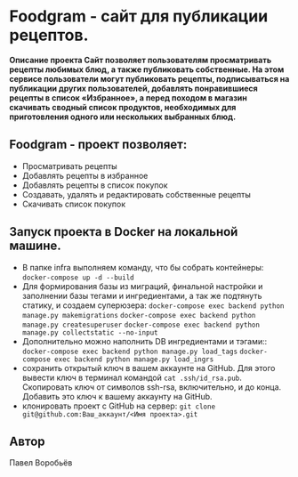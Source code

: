 # Foodgram - сайт для публикации рецептов.

**Описание проекта
Сайт позволяет пользователям просматривать рецепты любимых блюд, а также публиковать собственные. На этом сервисе пользователи могут публиковать рецепты, подписываться на публикации других пользователей, добавлять понравившиеся рецепты в список «Избранное», а перед походом в магазин скачивать сводный список продуктов, необходимых для приготовления одного или нескольких выбранных блюд.**

## Foodgram - проект позволяет:
+ Просматривать рецепты
+ Добавлять рецепты в избранное
+ Добавлять рецепты в список покупок
+ Создавать, удалять и редактировать собственные рецепты
+ Скачивать список покупок

## Запуск проекта в Docker на локальной машине.
+ В папке infra выполняем команду, что бы собрать контейнеры:
```docker-compose up -d --build```
+ Для формирования базы из миграций, финальной настройки и заполнении базы тегами и ингредиентами, а так же подтянуть статику, и создаем суперюзера:
```docker-compose exec backend python manage.py makemigrations```
```docker-compose exec backend python manage.py createsuperuser```
```docker-compose exec backend python manage.py collectstatic --no-input```
+ Дополнительно можно наполнить DB ингредиентами и тэгами::
```docker-compose exec backend python manage.py load_tags```
```docker-compose exec backend python manage.py load_ingrs```
+ сохранить открытый ключ в вашем аккаунте на GitHub. Для этого вывести ключ в терминал командой ```cat .ssh/id_rsa.pub```. Скопировать ключ от символов ssh-rsa, включительно, и до конца. Добавить это ключ к вашему аккаунту на GitHub.
+ клонировать проект с GitHub на сервер: ```git clone git@github.com:Ваш_аккаунт/<Имя проекта>.git```

## Автор
Павел Воробьёв
